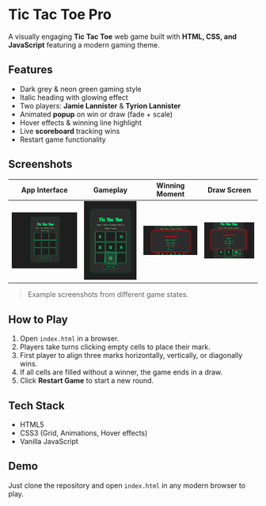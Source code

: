 # Tic Tac Toe Pro

A visually engaging **Tic Tac Toe** web game built with **HTML, CSS, and JavaScript** featuring a modern gaming theme.

## Features

- Dark grey & neon green gaming style  
- Italic heading with glowing effect  
- Two players: **Jamie Lannister** & **Tyrion Lannister**  
- Animated **popup** on win or draw (fade + scale)  
- Hover effects & winning line highlight  
- Live **scoreboard** tracking wins  
- Restart game functionality  

## Screenshots

| App Interface | Gameplay | Winning Moment | Draw Screen |
|:---------:|:---------------:|:-------------:|:------------:|
| ![App Interface](./screenshot1.png) | ![Gameplay](./screenshot2.png) | ![Winning Moment](./screenshot3.png) | ![Draw Screen](./drawshot.png) |

> Example screenshots from different game states.

## How to Play

1. Open `index.html` in a browser.  
2. Players take turns clicking empty cells to place their mark.  
3. First player to align three marks horizontally, vertically, or diagonally wins.  
4. If all cells are filled without a winner, the game ends in a draw.  
5. Click **Restart Game** to start a new round.

## Tech Stack

- HTML5  
- CSS3 (Grid, Animations, Hover effects)  
- Vanilla JavaScript  

## Demo

Just clone the repository and open `index.html` in any modern browser to play.  


